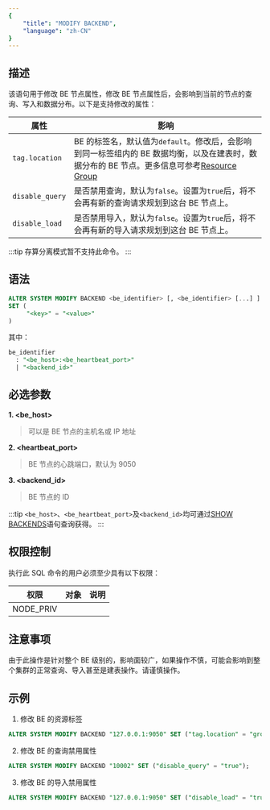 ```yaml
---
{
    "title": "MODIFY BACKEND",
    "language": "zh-CN"
}
---
```


<!--
Licensed to the Apache Software Foundation (ASF) under one
or more contributor license agreements.  See the NOTICE file
distributed with this work for additional information
regarding copyright ownership.  The ASF licenses this file
to you under the Apache License, Version 2.0 (the
"License"); you may not use this file except in compliance
with the License.  You may obtain a copy of the License at

  http://www.apache.org/licenses/LICENSE-2.0

Unless required by applicable law or agreed to in writing,
software distributed under the License is distributed on an
"AS IS" BASIS, WITHOUT WARRANTIES OR CONDITIONS OF ANY
KIND, either express or implied.  See the License for the
specific language governing permissions and limitations
under the License.
-->

## 描述

该语句用于修改 BE 节点属性，修改 BE 节点属性后，会影响到当前的节点的查询、写入和数据分布。以下是支持修改的属性：

| 属性              | 影响                                                                                                                                                       |
|-----------------|----------------------------------------------------------------------------------------------------------------------------------------------------------|
| `tag.location`  | BE 的标签名，默认值为`default`。修改后，会影响到同一标签组内的 BE 数据均衡，以及在建表时，数据分布的 BE 节点。更多信息可参考[Resource Group](../../../../admin-manual/workload-management/resource-group.md) |
| `disable_query` | 是否禁用查询，默认为`false`。设置为`true`后，将不会再有新的查询请求规划到这台 BE 节点上。                                                                                                    |
| `disable_load`  | 是否禁用导入，默认为`false`。设置为`true`后，将不会再有新的导入请求规划到这台 BE 节点上。                                                                                                    |

:::tip
存算分离模式暂不支持此命令。
:::

## 语法

```sql
ALTER SYSTEM MODIFY BACKEND <be_identifier> [, <be_identifier> [...] ]
SET (
     "<key>" = "<value>"
)
```

其中：

```sql
be_identifier
  : "<be_host>:<be_heartbeat_port>"
  | "<backend_id>"
```

## 必选参数

**1. <be_host>**

> 可以是 BE 节点的主机名或 IP 地址

**2. <heartbeat_port>**

> BE 节点的心跳端口，默认为 9050

**3. <backend_id>**

> BE 节点的 ID

:::tip
`<be_host>`、`<be_heartbeat_port>`及`<backend_id>`均可通过[SHOW BACKENDS](./SHOW-BACKENDS.md)语句查询获得。
:::

## 权限控制

执行此 SQL 命令的用户必须至少具有以下权限：

| 权限        | 对象 | 说明 |
|-----------|----|----|
| NODE_PRIV |    |    |

## 注意事项

由于此操作是针对整个 BE 级别的，影响面较广，如果操作不慎，可能会影响到整个集群的正常查询、导入甚至是建表操作。请谨慎操作。

## 示例

1. 修改 BE 的资源标签

```sql
ALTER SYSTEM MODIFY BACKEND "127.0.0.1:9050" SET ("tag.location" = "group_a");
```

2. 修改 BE 的查询禁用属性
   
```sql
ALTER SYSTEM MODIFY BACKEND "10002" SET ("disable_query" = "true");
```

3. 修改 BE 的导入禁用属性
   
```sql
ALTER SYSTEM MODIFY BACKEND "127.0.0.1:9050" SET ("disable_load" = "true");
```
